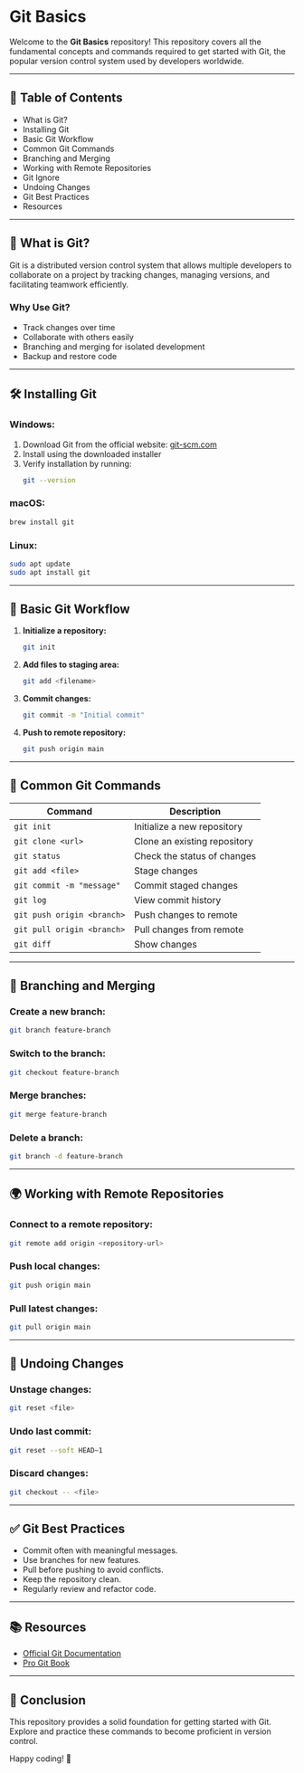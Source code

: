 # Git Basics

Welcome to the **Git Basics** repository! This repository covers all the fundamental concepts and commands required to get started with Git, the popular version control system used by developers worldwide.

---

## 📖 Table of Contents

- What is Git?
- Installing Git
- Basic Git Workflow
- Common Git Commands
- Branching and Merging
- Working with Remote Repositories
- Git Ignore
- Undoing Changes
- Git Best Practices
- Resources

---

## 📘 What is Git?

Git is a distributed version control system that allows multiple developers to collaborate on a project by tracking changes, managing versions, and facilitating teamwork efficiently.

### Why Use Git?
- Track changes over time
- Collaborate with others easily
- Branching and merging for isolated development
- Backup and restore code

---

## 🛠 Installing Git

### Windows:
1. Download Git from the official website: [git-scm.com](https://git-scm.com/)
2. Install using the downloaded installer
3. Verify installation by running:
   ```bash
   git --version
   ```

### macOS:
```bash
brew install git
```

### Linux:
```bash
sudo apt update
sudo apt install git
```

---

## 🔄 Basic Git Workflow

1. **Initialize a repository:**
   ```bash
   git init
   ```

2. **Add files to staging area:**
   ```bash
   git add <filename>
   ```

3. **Commit changes:**
   ```bash
   git commit -m "Initial commit"
   ```

4. **Push to remote repository:**
   ```bash
   git push origin main
   ```

---

## 🔧 Common Git Commands

| Command | Description |
|---------|-------------|
| `git init` | Initialize a new repository |
| `git clone <url>` | Clone an existing repository |
| `git status` | Check the status of changes |
| `git add <file>` | Stage changes |
| `git commit -m "message"` | Commit staged changes |
| `git log` | View commit history |
| `git push origin <branch>` | Push changes to remote |
| `git pull origin <branch>` | Pull changes from remote |
| `git diff` | Show changes |

---

## 🌿 Branching and Merging

### Create a new branch:
```bash
git branch feature-branch
```

### Switch to the branch:
```bash
git checkout feature-branch
```

### Merge branches:
```bash
git merge feature-branch
```

### Delete a branch:
```bash
git branch -d feature-branch
```

---

## 🌍 Working with Remote Repositories

### Connect to a remote repository:
```bash
git remote add origin <repository-url>
```

### Push local changes:
```bash
git push origin main
```

### Pull latest changes:
```bash
git pull origin main
```

---


## 🔄 Undoing Changes

### Unstage changes:
```bash
git reset <file>
```

### Undo last commit:
```bash
git reset --soft HEAD~1
```

### Discard changes:
```bash
git checkout -- <file>
```

---

## ✅ Git Best Practices

- Commit often with meaningful messages.
- Use branches for new features.
- Pull before pushing to avoid conflicts.
- Keep the repository clean.
- Regularly review and refactor code.

---

## 📚 Resources

- [Official Git Documentation](https://git-scm.com/doc)
- [Pro Git Book](https://git-scm.com/book/en/v2)

---

## 🏁 Conclusion

This repository provides a solid foundation for getting started with Git. Explore and practice these commands to become proficient in version control.

Happy coding! 🚀

